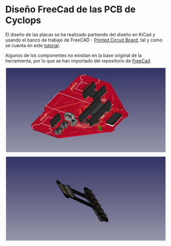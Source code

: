# Diseño FreeCad de las PCB de Cyclops

El diseño de las placas se ha realizado partiendo del diseño en KiCad y usando el banco de trabajo de FreeCAD - [Printed Circuit Board](https://sourceforge.net/projects/eaglepcb2freecad/), tal y como se cuenta en este [tutorial](http://diwo.bq.com/creando-los-modelos-3d-de-nuestros-circuitos-con-freecad/).

Algunos de los componentes no existían en la base original de la herramienta, por lo que se han importado del repositorio de [FreeCad](https://github.com/FreeCAD/FreeCAD-library).

<p align="center">
<img src="images/PCBMain_1.jpeg" width="500" align = "center">
</p>

<p align="center">
<img src="images/PCBSensores_1.jpeg" width="500" align = "center">
</p>
